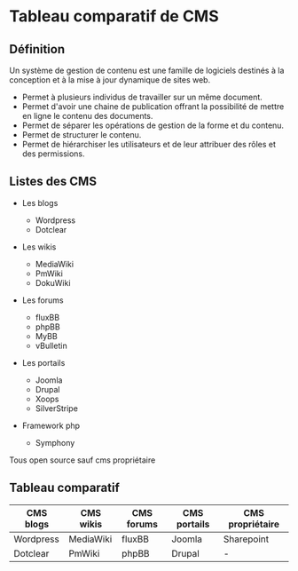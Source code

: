 # Tableau comparatif de CMS #

## Définition ##
Un système de gestion de contenu est une famille de logiciels destinés à la conception et à la mise à jour dynamique de sites web.
* Permet à plusieurs individus de travailler sur un même document.
* Permet d'avoir une chaine de publication offrant la possibilité de mettre en ligne le contenu des documents.
* Permet de séparer les opérations de gestion de la forme et du contenu.
* Permet de structurer le contenu.
* Permet de hiérarchiser les utilisateurs et de leur attribuer des rôles et des permissions.

## Listes des CMS ##
* Les blogs
    * Wordpress
    * Dotclear
* Les wikis
    * MediaWiki
    * PmWiki
    * DokuWiki
* Les forums
    * fluxBB
    * phpBB
    * MyBB
    * vBulletin
* Les portails
    * Joomla
    * Drupal
    * Xoops
    * SilverStripe
    
* Framework php
    * Symphony

Tous open source sauf cms propriétaire
    
## Tableau comparatif ##
CMS blogs | CMS wikis | CMS forums | CMS portails | CMS propriétaire
------------ | ------------- | ------------- | ------------- | -------------
Wordpress | MediaWiki | fluxBB | Joomla | Sharepoint
Dotclear | PmWiki | phpBB | Drupal | -


